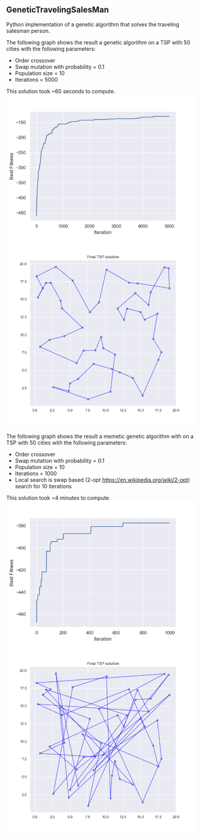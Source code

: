 ## GeneticTravelingSalesMan
Python implementation of a genetic algorithm that solves the traveling salesman person.

The following graph shows the result a genetic algorithm on a TSP with 50 cities with the following parameters:
- Order crossover
- Swap mutation with probability = 0.1
- Population size = 10
- Iterations = 5000

This solution took ~60 seconds to compute.
![Best fitness over iterations](imgs/GA_5000.png)
![Solution TSP](imgs/GA_TSP_5000.png)

The following graph shows the result a memetic genetic algorithm with on a TSP with 50 cities with the following parameters:
- Order crossover
- Swap mutation with probability = 0.1
- Population size = 10
- Iterations = 1000
- Local search is swap based (2-opt https://en.wikipedia.org/wiki/2-opt) search for 10 iterations

This solution took ~4 minutes  to compute.
![Best fitness over iterations](imgs/GA_5000_MEMETIC.png)
![Solution TSP Memetic](imgs/GA_TSP_5000_MEMETIC.png)
